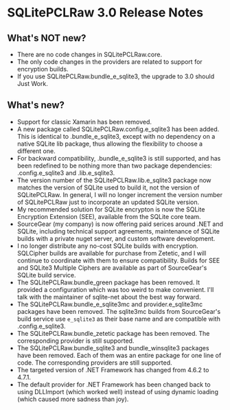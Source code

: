 
# SQLitePCLRaw 3.0 Release Notes

## What's NOT new?

- There are no code changes in SQLitePCLRaw.core.  
- The only code changes in the providers are related to support for encryption builds.
- If you use SQLitePCLRaw.bundle_e_sqlite3, the upgrade to 3.0 should Just Work.

## What's new?

- Support for classic Xamarin has been removed.
- A new package called SQLitePCLRaw.config.e_sqlite3 has been added.  This is identical to .bundle_e_sqlite3, except with no dependency on a native SQLite lib package, thus allowing the flexibility to choose a different one.
- For backward compatibility, .bundle_e_sqlite3 is still supported, and has been redefined to be nothing more than two package dependencies: .config.e_sqlite3 and .lib.e_sqlite3.
- The version number of the SQLitePCLRaw.lib.e_sqlite3 package now matches the version of SQLite used to build it, not the version of SQLitePCLRaw.  In general, I will no longer increment the version number of SQLitePCLRaw just to incorporate an updated SQLite version.
- My recommended solution for SQLite encrypton is now the SQLite Encryption Extension (SEE), available from the SQLite core team.
- SourceGear (my company) is now offering paid serices around .NET and SQLite, including technical support agreements, maintenance of SQLite builds with a private nuget server, and custom software development.
- I no longer distribute any no-cost SQLite builds with encryption.  SQLCipher builds are available for purchase from Zetetic, and I will continue to coordinate with them to ensure compatibility.  Builds for SEE and SQLite3 Multiple Ciphers are available as part of SourceGear's SQLite build service.
- The SQLitePCLRaw.bundle_green package has been removed.  It provided a configuration which was too weird to make convenient.  I'll talk with the maintainer of sqlite-net about the best way forward.
- The SQLitePCLRaw.bundle_e_sqlite3mc and provider.e_sqlite3mc packages have been removed.  The sqlite3mc builds from SourceGear's build service use `e_sqlite3` as their base name and are compatible with .config.e_sqlite3.
- The SQLitePCLRaw.bundle_zetetic package has been removed.  The corresponding provider is still supported.
- The SQLitePCLRaw.bundle_sqlite3 and bundle_winsqlite3 packages have been removed.  Each of them was an entire package for one line of code.  The corresponding providers are still supported.
- The targeted version of .NET Framework has changed from 4.6.2 to 4.7.1.
- The default provider for .NET Framework has been changed back to using DLLImport (which worked well) instead of using dynamic loading (which caused more sadness than joy).

